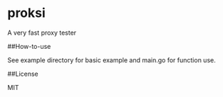 proksi
=======

A very fast proxy tester

##How-to-use

See example directory for basic example and main.go for function use.

##License

MIT